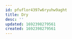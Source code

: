 ```yaml
---
id: pfuflor4397w6ryuhw9aght
title: Dry
desc: ''
updated: 1692398279561
created: 1692398279561
---
```

